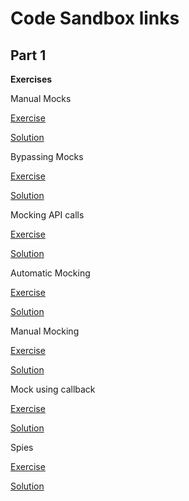 # Code Sandbox links

## Part 1

**Exercises**

Manual Mocks

[Exercise](https://codesandbox.io/s/github/bitovi/trainings/tree/main/practical-react-unit-testing-with-jest-mocks-and-spies/Exercise1/problem?file=/vehicle-selector/src/utils/toSelectOptions.test.tsx)

[Solution](https://codesandbox.io/s/github/bitovi/trainings/tree/main/practical-react-unit-testing-with-jest-mocks-and-spies/Exercise1/solution?file=/vehicle-selector/src/utils/toSelectOptions.test.tsx)

Bypassing Mocks

[Exercise](https://codesandbox.io/s/github/bitovi/trainings/tree/main/practical-react-unit-testing-with-jest-mocks-and-spies/Exercise1/problem?file=/vehicle-selector/src/utils/toSelectOptions.test.tsx)

[Solution](https://codesandbox.io/s/github/bitovi/trainings/tree/main/practical-react-unit-testing-with-jest-mocks-and-spies/Exercise1/solution?file=/vehicle-selector/src/utils/toSelectOptions.test.tsx)

Mocking API calls

[Exercise](https://codesandbox.io/s/github/bitovi/trainings/tree/main/practical-react-unit-testing-with-jest-mocks-and-spies/Exercise1/problem?file=/vehicle-selector/src/components/vehicleSelector/endpoints/get-data.test.ts)

[Solution](https://codesandbox.io/s/github/bitovi/trainings/tree/main/practical-react-unit-testing-with-jest-mocks-and-spies/Exercise1/solution?file=/vehicle-selector/src/components/vehicleSelector/endpoints/get-data.test.ts)

Automatic Mocking

[Exercise](https://codesandbox.io/s/github/bitovi/trainings/tree/main/practical-react-unit-testing-with-jest-mocks-and-spies/Exercise1/problem?file=/vehicle-selector/src/components/vehicleSelector/Select.test.tsx)

[Solution](https://codesandbox.io/s/github/bitovi/trainings/tree/main/practical-react-unit-testing-with-jest-mocks-and-spies/Exercise1/solution?file=/vehicle-selector/src/components/vehicleSelector/Select.test.tsx)

Manual Mocking

[Exercise](https://codesandbox.io/s/github/bitovi/trainings/tree/main/practical-react-unit-testing-with-jest-mocks-and-spies/Exercise1/problem?file=/vehicle-selector/src/hooks/useYears.test.ts)

[Solution](https://codesandbox.io/s/github/bitovi/trainings/tree/main/practical-react-unit-testing-with-jest-mocks-and-spies/Exercise1/solution?file=/vehicle-selector/src/hooks/useYears.test.ts)

Mock using callback

[Exercise](https://codesandbox.io/s/github/bitovi/trainings/tree/main/practical-react-unit-testing-with-jest-mocks-and-spies/Exercise1/problem?file=/vehicle-selector/src/classes/Vehicle.test.ts)

[Solution](https://codesandbox.io/s/github/bitovi/trainings/tree/main/practical-react-unit-testing-with-jest-mocks-and-spies/Exercise1/solution?file=/vehicle-selector/src/classes/Vehicle.test.ts)

Spies

[Exercise](https://codesandbox.io/s/github/bitovi/trainings/tree/main/practical-react-unit-testing-with-jest-mocks-and-spies/Exercise1/problem?file=/vehicle-selector/src/classes/VideoPlayer.test.ts)

[Solution](https://codesandbox.io/s/github/bitovi/trainings/tree/main/practical-react-unit-testing-with-jest-mocks-and-spies/Exercise1/solution?file=/vehicle-selector/src/classes/VideoPlayer.test.ts)

